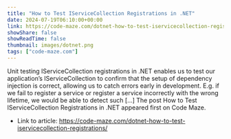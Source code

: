 ```yaml
---
title: "How to Test IServiceCollection Registrations in .NET"
date: 2024-07-19T06:10:00+00:00
link: https://code-maze.com/dotnet-how-to-test-iservicecollection-registrations/
showShare: false
showReadTime: false
thumbnail: images/dotnet.png
tags: ["code-maze.com"]
---
```

Unit testing IServiceCollection registrations in .NET enables us to test our application’s IServiceCollection to confirm that the setup of dependency injection is correct, allowing us to catch errors early in development. E.g. if we fail to register a service or register a service incorrectly with the wrong lifetime, we would be able to detect such […]
The post How to Test IServiceCollection Registrations in .NET appeared first on Code Maze.

- Link to article: https://code-maze.com/dotnet-how-to-test-iservicecollection-registrations/
